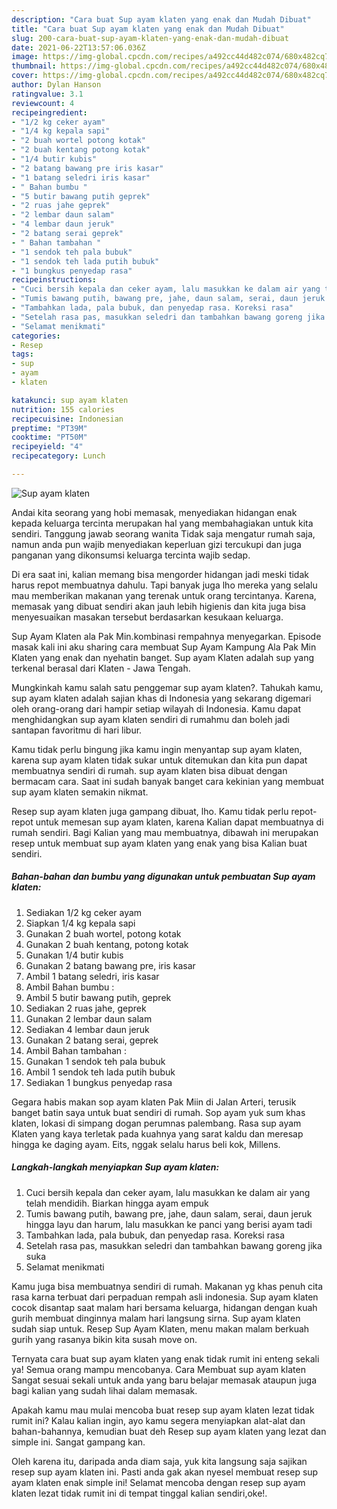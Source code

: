 ```yaml
---
description: "Cara buat Sup ayam klaten yang enak dan Mudah Dibuat"
title: "Cara buat Sup ayam klaten yang enak dan Mudah Dibuat"
slug: 200-cara-buat-sup-ayam-klaten-yang-enak-dan-mudah-dibuat
date: 2021-06-22T13:57:06.036Z
image: https://img-global.cpcdn.com/recipes/a492cc44d482c074/680x482cq70/sup-ayam-klaten-foto-resep-utama.jpg
thumbnail: https://img-global.cpcdn.com/recipes/a492cc44d482c074/680x482cq70/sup-ayam-klaten-foto-resep-utama.jpg
cover: https://img-global.cpcdn.com/recipes/a492cc44d482c074/680x482cq70/sup-ayam-klaten-foto-resep-utama.jpg
author: Dylan Hanson
ratingvalue: 3.1
reviewcount: 4
recipeingredient:
- "1/2 kg ceker ayam"
- "1/4 kg kepala sapi"
- "2 buah wortel potong kotak"
- "2 buah kentang potong kotak"
- "1/4 butir kubis"
- "2 batang bawang pre iris kasar"
- "1 batang seledri iris kasar"
- " Bahan bumbu "
- "5 butir bawang putih geprek"
- "2 ruas jahe geprek"
- "2 lembar daun salam"
- "4 lembar daun jeruk"
- "2 batang serai geprek"
- " Bahan tambahan "
- "1 sendok teh pala bubuk"
- "1 sendok teh lada putih bubuk"
- "1 bungkus penyedap rasa"
recipeinstructions:
- "Cuci bersih kepala dan ceker ayam, lalu masukkan ke dalam air yang telah mendidih. Biarkan hingga ayam empuk"
- "Tumis bawang putih, bawang pre, jahe, daun salam, serai, daun jeruk hingga layu dan harum, lalu masukkan ke panci yang berisi ayam tadi"
- "Tambahkan lada, pala bubuk, dan penyedap rasa. Koreksi rasa"
- "Setelah rasa pas, masukkan seledri dan tambahkan bawang goreng jika suka"
- "Selamat menikmati"
categories:
- Resep
tags:
- sup
- ayam
- klaten

katakunci: sup ayam klaten 
nutrition: 155 calories
recipecuisine: Indonesian
preptime: "PT39M"
cooktime: "PT50M"
recipeyield: "4"
recipecategory: Lunch

---
```



![Sup ayam klaten](https://img-global.cpcdn.com/recipes/a492cc44d482c074/680x482cq70/sup-ayam-klaten-foto-resep-utama.jpg)

Andai kita seorang yang hobi memasak, menyediakan hidangan enak kepada keluarga tercinta merupakan hal yang membahagiakan untuk kita sendiri. Tanggung jawab seorang  wanita Tidak saja mengatur rumah saja, namun anda pun wajib menyediakan keperluan gizi tercukupi dan juga panganan yang dikonsumsi keluarga tercinta wajib sedap.

Di era  saat ini, kalian memang bisa mengorder hidangan jadi meski tidak harus repot membuatnya dahulu. Tapi banyak juga lho mereka yang selalu mau memberikan makanan yang terenak untuk orang tercintanya. Karena, memasak yang dibuat sendiri akan jauh lebih higienis dan kita juga bisa menyesuaikan masakan tersebut berdasarkan kesukaan keluarga. 

Sup Ayam Klaten ala Pak Min.kombinasi rempahnya menyegarkan. Episode masak kali ini aku sharing cara membuat Sup Ayam Kampung Ala Pak Min Klaten yang enak dan nyehatin banget. Sup ayam Klaten adalah sup yang terkenal berasal dari Klaten - Jawa Tengah.

Mungkinkah kamu salah satu penggemar sup ayam klaten?. Tahukah kamu, sup ayam klaten adalah sajian khas di Indonesia yang sekarang digemari oleh orang-orang dari hampir setiap wilayah di Indonesia. Kamu dapat menghidangkan sup ayam klaten sendiri di rumahmu dan boleh jadi santapan favoritmu di hari libur.

Kamu tidak perlu bingung jika kamu ingin menyantap sup ayam klaten, karena sup ayam klaten tidak sukar untuk ditemukan dan kita pun dapat membuatnya sendiri di rumah. sup ayam klaten bisa dibuat dengan bermacam cara. Saat ini sudah banyak banget cara kekinian yang membuat sup ayam klaten semakin nikmat.

Resep sup ayam klaten juga gampang dibuat, lho. Kamu tidak perlu repot-repot untuk memesan sup ayam klaten, karena Kalian dapat membuatnya di rumah sendiri. Bagi Kalian yang mau membuatnya, dibawah ini merupakan resep untuk membuat sup ayam klaten yang enak yang bisa Kalian buat sendiri.

<!--inarticleads1-->

##### Bahan-bahan dan bumbu yang digunakan untuk pembuatan Sup ayam klaten:

1. Sediakan 1/2 kg ceker ayam
1. Siapkan 1/4 kg kepala sapi
1. Gunakan 2 buah wortel, potong kotak
1. Gunakan 2 buah kentang, potong kotak
1. Gunakan 1/4 butir kubis
1. Gunakan 2 batang bawang pre, iris kasar
1. Ambil 1 batang seledri, iris kasar
1. Ambil  Bahan bumbu :
1. Ambil 5 butir bawang putih, geprek
1. Sediakan 2 ruas jahe, geprek
1. Gunakan 2 lembar daun salam
1. Sediakan 4 lembar daun jeruk
1. Gunakan 2 batang serai, geprek
1. Ambil  Bahan tambahan :
1. Gunakan 1 sendok teh pala bubuk
1. Ambil 1 sendok teh lada putih bubuk
1. Sediakan 1 bungkus penyedap rasa


Gegara habis makan sop ayam klaten Pak Miin di Jalan Arteri, terusik banget batin saya untuk buat sendiri di rumah. Sop ayam yuk sum khas klaten, lokasi di simpang dogan perumnas palembang. Rasa sup ayam Klaten yang kaya terletak pada kuahnya yang sarat kaldu dan meresap hingga ke daging ayam. Eits, nggak selalu harus beli kok, Millens. 

<!--inarticleads2-->

##### Langkah-langkah menyiapkan Sup ayam klaten:

1. Cuci bersih kepala dan ceker ayam, lalu masukkan ke dalam air yang telah mendidih. Biarkan hingga ayam empuk
1. Tumis bawang putih, bawang pre, jahe, daun salam, serai, daun jeruk hingga layu dan harum, lalu masukkan ke panci yang berisi ayam tadi
1. Tambahkan lada, pala bubuk, dan penyedap rasa. Koreksi rasa
1. Setelah rasa pas, masukkan seledri dan tambahkan bawang goreng jika suka
1. Selamat menikmati


Kamu juga bisa membuatnya sendiri di rumah. Makanan yg khas penuh cita rasa karna terbuat dari perpaduan rempah asli indonesia. Sup ayam klaten cocok disantap saat malam hari bersama keluarga, hidangan dengan kuah gurih membuat dinginnya malam hari langsung sirna. Sup ayam klaten sudah siap untuk. Resep Sup Ayam Klaten, menu makan malam berkuah gurih yang rasanya bikin kita susah move on. 

Ternyata cara buat sup ayam klaten yang enak tidak rumit ini enteng sekali ya! Semua orang mampu mencobanya. Cara Membuat sup ayam klaten Sangat sesuai sekali untuk anda yang baru belajar memasak ataupun juga bagi kalian yang sudah lihai dalam memasak.

Apakah kamu mau mulai mencoba buat resep sup ayam klaten lezat tidak rumit ini? Kalau kalian ingin, ayo kamu segera menyiapkan alat-alat dan bahan-bahannya, kemudian buat deh Resep sup ayam klaten yang lezat dan simple ini. Sangat gampang kan. 

Oleh karena itu, daripada anda diam saja, yuk kita langsung saja sajikan resep sup ayam klaten ini. Pasti anda gak akan nyesel membuat resep sup ayam klaten enak simple ini! Selamat mencoba dengan resep sup ayam klaten lezat tidak rumit ini di tempat tinggal kalian sendiri,oke!.

